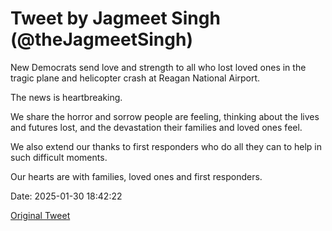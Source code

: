 # Tweet by Jagmeet Singh (@theJagmeetSingh)

New Democrats send love and strength to all who lost loved ones in the tragic plane and helicopter crash at Reagan National Airport.

The news is heartbreaking.

We share the horror and sorrow people are feeling, thinking about the lives and futures lost, and the devastation their families and loved ones feel.

We also extend our thanks to first responders who do all they can to help in such difficult moments.

Our hearts are with families, loved ones and first responders.

Date: 2025-01-30 18:42:22

[Original Tweet](https://x.com/theJagmeetSingh/status/1885035846837125471)
